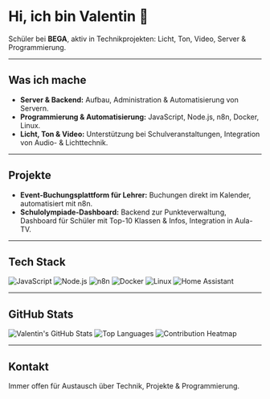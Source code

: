 # Hi, ich bin Valentin 👋

Schüler bei **BEGA**, aktiv in Technikprojekten: Licht, Ton, Video, Server & Programmierung.  

---

## Was ich mache
- **Server & Backend:** Aufbau, Administration & Automatisierung von Servern.  
- **Programmierung & Automatisierung:** JavaScript, Node.js, n8n, Docker, Linux.  
- **Licht, Ton & Video:** Unterstützung bei Schulveranstaltungen, Integration von Audio- & Lichttechnik.

---

## Projekte
- **Event-Buchungsplattform für Lehrer:** Buchungen direkt im Kalender, automatisiert mit n8n.  
- **Schulolympiade-Dashboard:** Backend zur Punkteverwaltung, Dashboard für Schüler mit Top-10 Klassen & Infos, Integration in Aula-TV.

---

## Tech Stack
![JavaScript](https://img.shields.io/badge/JavaScript-F7DF1E?style=for-the-badge&logo=javascript&logoColor=black)
![Node.js](https://img.shields.io/badge/Node.js-339933?style=for-the-badge&logo=node.js&logoColor=white)
![n8n](https://img.shields.io/badge/n8n-FF3E00?style=for-the-badge&logo=n8n&logoColor=white)
![Docker](https://img.shields.io/badge/Docker-2496ED?style=for-the-badge&logo=docker&logoColor=white)
![Linux](https://img.shields.io/badge/Linux-FCC624?style=for-the-badge&logo=linux&logoColor=black)
![Home Assistant](https://img.shields.io/badge/home%20assistant-%2341BDF5.svg?style=for-the-badge&logo=home-assistant&logoColor=white)

---

## GitHub Stats
![Valentin's GitHub Stats](https://github-readme-stats.vercel.app/api?username=v-berlin&show_icons=true&hide_title=false&count_private=true&theme=radical)
![Top Languages](https://github-readme-stats.vercel.app/api/top-langs/?username=v-berlin&layout=compact&theme=radical)
![Contribution Heatmap](https://activity-graph.herokuapp.com/graph?username=v-berlin-bln&theme=react-dark&hide_border=true)

---

## Kontakt
Immer offen für Austausch über Technik, Projekte & Programmierung.
